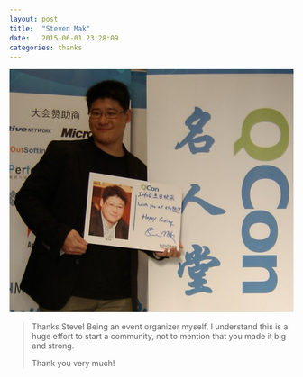 ```yaml
---
layout: post
title:  "Steven Mak"
date:   2015-06-01 23:28:09
categories: thanks
---
```


![photo](/images/steven-mak.png)

> Thanks Steve! Being an event organizer myself, I understand this is a huge effort to start a community, not to mention that you made it big and strong.
>
> Thank you very much!
